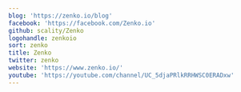 ```yaml
---
blog: 'https://zenko.io/blog'
facebook: 'https://facebook.com/Zenko.io'
github: scality/Zenko
logohandle: zenkoio
sort: zenko
title: Zenko
twitter: zenko
website: 'https://www.zenko.io/'
youtube: 'https://youtube.com/channel/UC_5djaPRlkRRHWSC0ERADxw'
---
```

